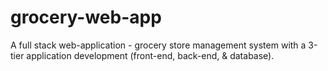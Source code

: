 # grocery-web-app
A full stack web-application - grocery store management system with a 3-tier application development (front-end, back-end, &amp; database).
